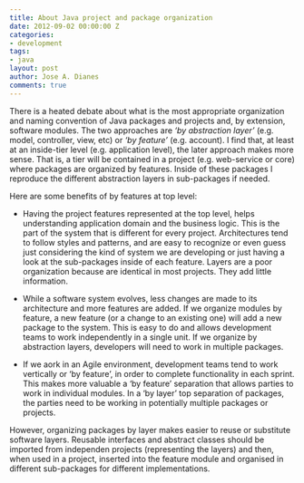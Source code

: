 ```yaml
---
title: About Java project and package organization
date: 2012-09-02 00:00:00 Z
categories:
- development
tags:
- java
layout: post
author: Jose A. Dianes
comments: true
---
```


There is a heated debate about what is the most appropriate organization and 
naming convention of Java packages and projects and, by extension, software 
modules. The two approaches are *‘by abstraction layer’* (e.g. model, controller, 
view, etc) or *‘by feature’* (e.g. account). I find that, at least at an inside-tier 
level (e.g. application level), the later approach makes more sense. That is, a tier 
will be contained in a project (e.g. web-service or core) where packages are 
organized by features. Inside of these packages I reproduce the different 
abstraction layers in sub-packages if needed.  

Here are some benefits of by features at top level:   

* Having the project features represented at the top level, helps understanding application domain and the business logic. This is the part of the system that is different for every project. Architectures tend to follow styles and patterns, and are easy to recognize or even guess just considering the kind of system we are developing or just having a look at the sub-packages inside of each feature. Layers are a poor organization because are identical in most projects. They add little information.  

* While a software system evolves, less changes are made to its architecture and more features are added. If we organize modules by feature, a new feature (or a change to an existing one) will add a new package to the system. This is easy to do and allows development teams to work independently in a single unit. If we organize by abstraction layers, developers will need to work in multiple packages.  

* If we aork in an Agile environment, development teams tend to work vertically or ‘by feature’, in order to complete functionality in each sprint. This makes more valuable a ‘by feature’ separation that allows parties to work in individual modules. In a ‘by layer’ top separation of packages, the parties need to be working in potentially multiple packages or projects.  

However, organizing packages by layer makes easier to reuse or substitute software layers. Reusable interfaces and abstract classes should be imported from independen projects (representing the layers) and then, when used in a project, inserted into the feature module and organised in different sub-packages for different implementations.  
